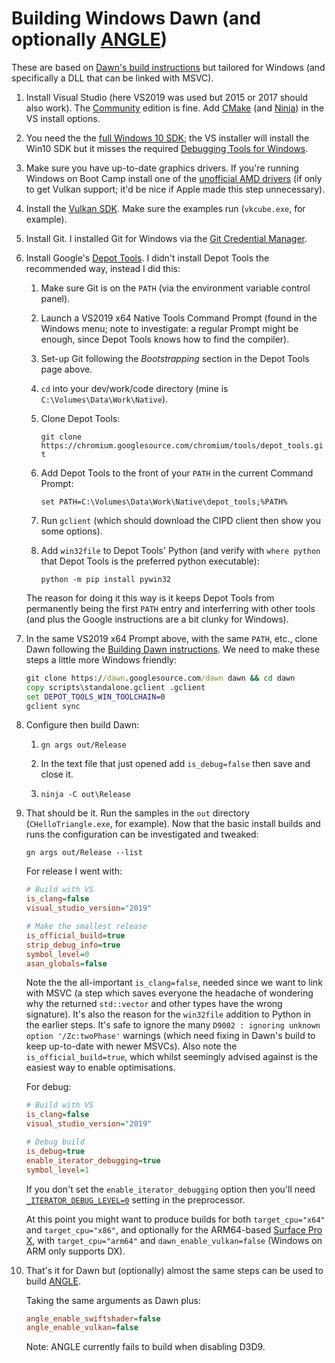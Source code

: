 # Building Windows Dawn (and optionally [ANGLE](https://chromium.googlesource.com/angle/angle))

These are based on [Dawn's build instructions](//dawn.googlesource.com/dawn/+/HEAD/docs/buiding.md) but tailored for Windows (and specifically a DLL that can be linked with MSVC).

1. Install Visual Studio (here VS2019 was used but 2015 or 2017 should also work). The [Community](//visualstudio.microsoft.com/vs/community/) edition is fine. Add [CMake](//cmake.org) (and [Ninja](//ninja-build.org)) in the VS install options.

2. You need the the [full Windows 10 SDK](//developer.microsoft.com/en-gb/windows/downloads/windows-10-sdk/); the VS installer will install the Win10 SDK but it misses the required [Debugging Tools for Windows](//docs.microsoft.com/en-us/windows-hardware/drivers/debugger/).

3. Make sure you have up-to-date graphics drivers. If you're running Windows on Boot Camp install one of the [unofficial AMD drivers](//www.bootcampdrivers.com) (if only to get Vulkan support; it'd be nice if Apple made this step unnecessary).

4. Install the [Vulkan SDK](//www.lunarg.com/vulkan-sdk/). Make sure the examples run (`vkcube.exe`, for example).

5. Install Git. I installed Git for Windows via the [Git Credential Manager](//github.com/Microsoft/Git-Credential-Manager-for-Windows/releases/).

6. Install Google's [Depot Tools](//commondatastorage.googleapis.com/chrome-infra-docs/flat/depot_tools/docs/html/depot_tools_tutorial.html#_setting_up). I didn't install Depot Tools the recommended way, instead I did this:

	1. Make sure Git is on the `PATH` (via the environment variable control panel).

	2. Launch a VS2019 x64 Native Tools Command Prompt (found in the Windows menu; note to investigate: a regular Prompt might be enough, since Depot Tools knows how to find the compiler).

	3. Set-up Git following the *Bootstrapping* section in the Depot Tools page above.

	4. `cd` into your dev/work/code directory (mine is `C:\Volumes\Data\Work\Native`).

	5. Clone Depot Tools:

		`git clone https://chromium.googlesource.com/chromium/tools/depot_tools.git`

	6. Add Depot Tools to the front of your `PATH` in the current Command Prompt:

		`set PATH=C:\Volumes\Data\Work\Native\depot_tools;%PATH%`

	7. Run `gclient` (which should download the CIPD client then show you some options).

	8. Add `win32file` to Depot Tools' Python (and verify with `where python` that Depot Tools is the preferred python executable):

		`python -m pip install pywin32`

	The reason for doing it this way is it keeps Depot Tools from permanently being the first `PATH` entry and interferring with other tools (and plus the Google instructions are a bit clunky for Windows).

7. In the same VS2019 x64 Prompt above, with the same `PATH`, etc., clone Dawn following the [Building Dawn instructions](//dawn.googlesource.com/dawn/+/HEAD/docs/buiding.md). We need to make these steps a little more Windows friendly:

	```bat
	git clone https://dawn.googlesource.com/dawn dawn && cd dawn
	copy scripts\standalone.gclient .gclient
	set DEPOT_TOOLS_WIN_TOOLCHAIN=0
	gclient sync
	```

8. Configure then build Dawn:

	1. `gn args out/Release`

	2. In the text file that just opened add `is_debug=false` then save and close it.

	3. `ninja -C out\Release`

9. That should be it. Run the samples in the `out` directory (`CHelloTriangle.exe`, for example). Now that the basic install builds and runs the configuration can be investigated and tweaked:

	`gn args out/Release --list`

	For release I went with:

	```ini
	# Build with VS
	is_clang=false
	visual_studio_version="2019"
	
	# Make the smallest release
	is_official_build=true
	strip_debug_info=true
	symbol_level=0
	asan_globals=false
	```

	Note the the all-important `is_clang=false`, needed since we want to link with MSVC (a step which saves everyone the headache of wondering why the returned `std::vector` and other types have the wrong signature). It's also the reason for the `win32file` addition to Python in the earlier steps. It's safe to ignore the many `D9002 : ignoring unknown option '/Zc:twoPhase'` warnings (which need fixing in Dawn's build to keep up-to-date with newer MSVCs). Also note the `is_official_build=true`, which whilst seemingly advised against is the easiest way to enable optimisations.

	For debug:

	```ini
	# Build with VS
	is_clang=false
	visual_studio_version="2019"
	
	# Debug build
	is_debug=true
	enable_iterator_debugging=true
	symbol_level=1
	```

	If you don't set the `enable_iterator_debugging` option then you'll need [`_ITERATOR_DEBUG_LEVEL=0`](//docs.microsoft.com/en-us/cpp/standard-library/iterator-debug-level?view=vs-2019) setting in the preprocessor.

	At this point you might want to produce builds for both `target_cpu="x64"` and `target_cpu="x86"`, and optionally for the ARM64-based [Surface Pro X](https://www.microsoft.com/en-us/p/surface-pro-x/8vdnrp2m6hhc), with `target_cpu="arm64"` and `dawn_enable_vulkan=false` (Windows on ARM only supports DX).
	
10. That's it for Dawn but (optionally) almost the same steps can be used to build [ANGLE](//chromium.googlesource.com/angle/angle/+/HEAD/doc/DevSetup.md).

	Taking the same arguments as Dawn plus:

	```ini
	angle_enable_swiftshader=false
	angle_enable_vulkan=false
	```

	Note: ANGLE currently fails to build when disabling D3D9.
